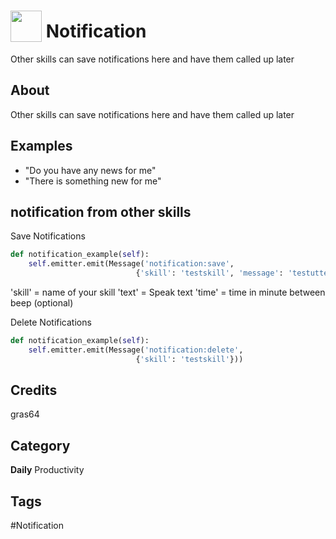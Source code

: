 # <img src="https://raw.githack.com/FortAwesome/Font-Awesome/master/svgs/solid/comments.svg" card_color="#40DBB0" width="50" height="50" style="vertical-align:bottom"/> Notification
Other skills can save notifications here and have them called up later

## About
Other skills can save notifications here and have them called up later

## Examples
* "Do you have any news for me"
* "There is something new for me"

## notification from other skills

Save Notifications
```python 
def notification_example(self):
    self.emitter.emit(Message('notification:save',
                            {'skill': 'testskill', 'message': 'testutter', 'time': 30}))
```
'skill' = name of your skill
'text' = Speak text
'time' = time in minute between beep (optional)

Delete Notifications
```python 
def notification_example(self):
    self.emitter.emit(Message('notification:delete',
                            {'skill': 'testskill'}))
```

## Credits
gras64

## Category
**Daily**
Productivity

## Tags
#Notification

